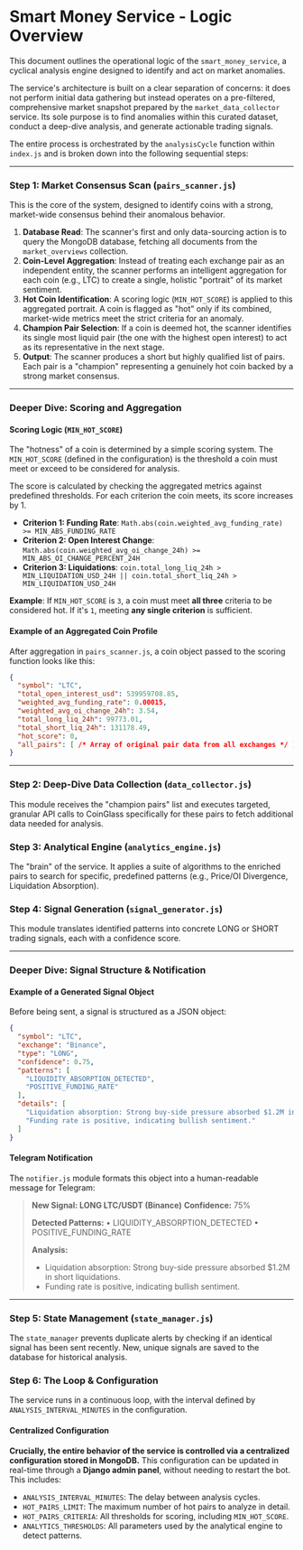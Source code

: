 # Smart Money Service - Logic Overview

This document outlines the operational logic of the `smart_money_service`, a cyclical analysis engine designed to identify and act on market anomalies.

The service's architecture is built on a clear separation of concerns: it does not perform initial data gathering but instead operates on a pre-filtered, comprehensive market snapshot prepared by the `market_data_collector` service. Its sole purpose is to find anomalies within this curated dataset, conduct a deep-dive analysis, and generate actionable trading signals.

The entire process is orchestrated by the `analysisCycle` function within `index.js` and is broken down into the following sequential steps:

---

### Step 1: Market Consensus Scan (`pairs_scanner.js`)

This is the core of the system, designed to identify coins with a strong, market-wide consensus behind their anomalous behavior.

1.  **Database Read**: The scanner's first and only data-sourcing action is to query the MongoDB database, fetching all documents from the `market_overviews` collection.
2.  **Coin-Level Aggregation**: Instead of treating each exchange pair as an independent entity, the scanner performs an intelligent aggregation for each coin (e.g., LTC) to create a single, holistic "portrait" of its market sentiment.
3.  **Hot Coin Identification**: A scoring logic (`MIN_HOT_SCORE`) is applied to this aggregated portrait. A coin is flagged as "hot" only if its combined, market-wide metrics meet the strict criteria for an anomaly.
4.  **Champion Pair Selection**: If a coin is deemed hot, the scanner identifies its single most liquid pair (the one with the highest open interest) to act as its representative in the next stage.
5.  **Output**: The scanner produces a short but highly qualified list of pairs. Each pair is a "champion" representing a genuinely hot coin backed by a strong market consensus.

---
### Deeper Dive: Scoring and Aggregation

#### Scoring Logic (`MIN_HOT_SCORE`)

The "hotness" of a coin is determined by a simple scoring system. The `MIN_HOT_SCORE` (defined in the configuration) is the threshold a coin must meet or exceed to be considered for analysis.

The score is calculated by checking the aggregated metrics against predefined thresholds. For each criterion the coin meets, its score increases by 1.

*   **Criterion 1: Funding Rate**: `Math.abs(coin.weighted_avg_funding_rate) >= MIN_ABS_FUNDING_RATE`
*   **Criterion 2: Open Interest Change**: `Math.abs(coin.weighted_avg_oi_change_24h) >= MIN_ABS_OI_CHANGE_PERCENT_24H`
*   **Criterion 3: Liquidations**: `coin.total_long_liq_24h > MIN_LIQUIDATION_USD_24H || coin.total_short_liq_24h > MIN_LIQUIDATION_USD_24H`

**Example**: If `MIN_HOT_SCORE` is `3`, a coin must meet **all three** criteria to be considered hot. If it's `1`, meeting **any single criterion** is sufficient.

#### Example of an Aggregated Coin Profile

After aggregation in `pairs_scanner.js`, a coin object passed to the scoring function looks like this:

```json
{
  "symbol": "LTC",
  "total_open_interest_usd": 539959708.85,
  "weighted_avg_funding_rate": 0.00015,
  "weighted_avg_oi_change_24h": 3.54,
  "total_long_liq_24h": 99773.01,
  "total_short_liq_24h": 131178.49,
  "hot_score": 0,
  "all_pairs": [ /* Array of original pair data from all exchanges */ ]
}
```

---

### Step 2: Deep-Dive Data Collection (`data_collector.js`)

This module receives the "champion pairs" list and executes targeted, granular API calls to CoinGlass specifically for these pairs to fetch additional data needed for analysis.

### Step 3: Analytical Engine (`analytics_engine.js`)

The "brain" of the service. It applies a suite of algorithms to the enriched pairs to search for specific, predefined patterns (e.g., Price/OI Divergence, Liquidation Absorption).

### Step 4: Signal Generation (`signal_generator.js`)

This module translates identified patterns into concrete LONG or SHORT trading signals, each with a confidence score.

---
### Deeper Dive: Signal Structure & Notification

#### Example of a Generated Signal Object

Before being sent, a signal is structured as a JSON object:
```json
{
  "symbol": "LTC",
  "exchange": "Binance",
  "type": "LONG",
  "confidence": 0.75,
  "patterns": [
    "LIQUIDITY_ABSORPTION_DETECTED",
    "POSITIVE_FUNDING_RATE"
  ],
  "details": [
    "Liquidation absorption: Strong buy-side pressure absorbed $1.2M in short liquidations.",
    "Funding rate is positive, indicating bullish sentiment."
  ]
}
```
#### Telegram Notification

The `notifier.js` module formats this object into a human-readable message for Telegram:

> **New Signal: LONG LTC/USDT (Binance)**
> **Confidence:** 75%
>
> **Detected Patterns:**
> • LIQUIDITY_ABSORPTION_DETECTED
> • POSITIVE_FUNDING_RATE
>
> **Analysis:**
> - Liquidation absorption: Strong buy-side pressure absorbed $1.2M in short liquidations.
> - Funding rate is positive, indicating bullish sentiment.

---

### Step 5: State Management (`state_manager.js`)

The `state_manager` prevents duplicate alerts by checking if an identical signal has been sent recently. New, unique signals are saved to the database for historical analysis.

### Step 6: The Loop & Configuration

The service runs in a continuous loop, with the interval defined by `ANALYSIS_INTERVAL_MINUTES` in the configuration.

#### Centralized Configuration

**Crucially, the entire behavior of the service is controlled via a centralized configuration stored in MongoDB.** This configuration can be updated in real-time through a **Django admin panel**, without needing to restart the bot. This includes:
*   `ANALYSIS_INTERVAL_MINUTES`: The delay between analysis cycles.
*   `HOT_PAIRS_LIMIT`: The maximum number of hot pairs to analyze in detail.
*   `HOT_PAIRS_CRITERIA`: All thresholds for scoring, including `MIN_HOT_SCORE`.
*   `ANALYTICS_THRESHOLDS`: All parameters used by the analytical engine to detect patterns. 